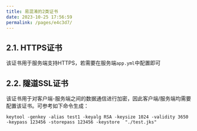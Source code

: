 ```yaml
---
title: 易混淆的2类证书
date: 2023-10-25 17:56:59
permalink: /pages/e4c3d7/
---
```


## 2.1. HTTPS证书
该证书用于服务端支持HTTPS，若需要在服务端`app.yml`中配置即可

## 2.2. 隧道SSL证书
该证书用于对客户端-服务端之间的数据通信进行加密，因此客户端/服务端均需要配置该证书。可参考如下命令生成：
```
keytool -genkey -alias test1 -keyalg RSA -keysize 1024 -validity 3650 -keypass 123456 -storepass 123456 -keystore  "./test.jks"
```
